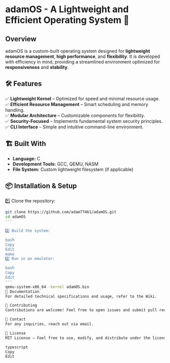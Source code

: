 # adamOS - A Lightweight and Efficient Operating System 🚀  

## Overview  
adamOS is a custom-built operating system designed for **lightweight resource management**, **high performance**, and **flexibility**. It is developed with efficiency in mind, providing a streamlined environment optimized for **responsiveness** and **stability**.  

## 🛠 Features  
✅ **Lightweight Kernel** – Optimized for speed and minimal resource usage.  
✅ **Efficient Resource Management** – Smart scheduling and memory handling.  
✅ **Modular Architecture** – Customizable components for flexibility.  
✅ **Security-Focused** – Implements fundamental system security principles.  
✅ **CLI Interface** – Simple and intuitive command-line environment.  

## 🏗 Built With  
- **Language:** C  
- **Development Tools:** GCC, QEMU, NASM  
- **File System:** Custom lightweight filesystem (if applicable)  

## 📦 Installation & Setup  

1️⃣ Clone the repository:  
```bash
git clone https://github.com/adam77461/adamOS.git
cd adamOS
'''

2️⃣ Build the system:

bash
Copy
Edit
make
3️⃣ Run in an emulator:

bash
Copy
Edit
'''
qemu-system-x86_64 -kernel adamOS.bin
📜 Documentation
For detailed technical specifications and usage, refer to the Wiki.

🤝 Contributing
Contributions are welcome! Feel free to open issues and submit pull requests.

📧 Contact
For any inquiries, reach out via email.

📄 License
MIT License – Feel free to use, modify, and distribute under the license terms.

typescript
Copy
Edit
